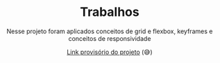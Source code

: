 <div align="center">
  <h1>Trabalhos</h1>
  <p>Nesse projeto foram aplicados conceitos de grid e flexbox, keyframes e conceitos de responsividade</p>
  <p><a href="https://codepen.io/Nahblue/pen/vYzpJaL">Link provisório do projeto</a> (😅)</p>
</div>

